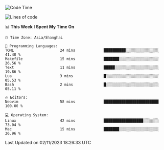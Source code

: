 <!--START_SECTION:waka-->
![Code Time](http://img.shields.io/badge/Code%20Time-1%2C642%20hrs%2040%20mins-blue)

![Lines of code](https://img.shields.io/badge/From%20Hello%20World%20I%27ve%20Written-288.0%20thousand%20lines%20of%20code-blue)

📊 **This Week I Spent My Time On** 

```text
🕑︎ Time Zone: Asia/Shanghai

💬 Programming Languages: 
TOML                     24 mins             ██████████░░░░░░░░░░░░░░░   41.40 % 
Makefile                 15 mins             ███████░░░░░░░░░░░░░░░░░░   26.56 % 
Text                     11 mins             █████░░░░░░░░░░░░░░░░░░░░   19.86 % 
Lua                      3 mins              █░░░░░░░░░░░░░░░░░░░░░░░░   05.53 % 
Bash                     2 mins              █░░░░░░░░░░░░░░░░░░░░░░░░   05.11 % 

🔥 Editors: 
Neovim                   58 mins             █████████████████████████   100.00 % 

💻 Operating System: 
Linux                    42 mins             ██████████████████░░░░░░░   73.04 % 
Mac                      15 mins             ███████░░░░░░░░░░░░░░░░░░   26.96 % 
```


 Last Updated on 02/11/2023 18:26:33 UTC
<!--END_SECTION:waka-->
